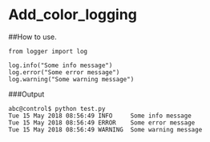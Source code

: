 # Add_color_logging

##How to use.

```
from logger import log

log.info("Some info message")
log.error("Some error message")
log.warning("Some warning message")

```

###Output

```
abc@control$ python test.py
Tue 15 May 2018 08:56:49 INFO     Some info message
Tue 15 May 2018 08:56:49 ERROR    Some error message
Tue 15 May 2018 08:56:49 WARNING  Some warning message

```
